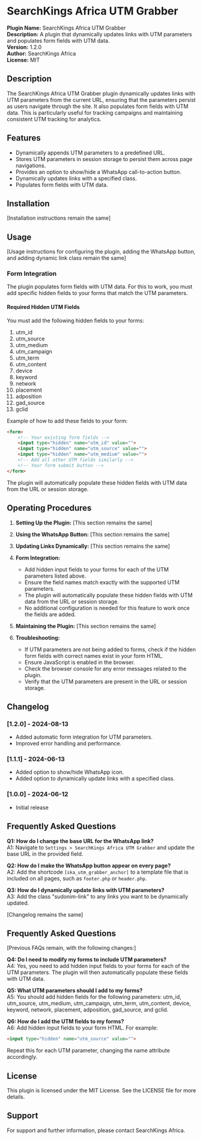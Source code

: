 # SearchKings Africa UTM Grabber

**Plugin Name:** SearchKings Africa UTM Grabber  
**Description:** A plugin that dynamically updates links with UTM parameters and populates form fields with UTM data.  
**Version:** 1.2.0  
**Author:** SearchKings Africa  
**License:** MIT  

## Description

The SearchKings Africa UTM Grabber plugin dynamically updates links with UTM parameters from the current URL, ensuring that the parameters persist as users navigate through the site. It also populates form fields with UTM data. This is particularly useful for tracking campaigns and maintaining consistent UTM tracking for analytics.

## Features

- Dynamically appends UTM parameters to a predefined URL.
- Stores UTM parameters in session storage to persist them across page navigations.
- Provides an option to show/hide a WhatsApp call-to-action button.
- Dynamically updates links with a specified class.
- Populates form fields with UTM data.

## Installation

[Installation instructions remain the same]

## Usage

[Usage instructions for configuring the plugin, adding the WhatsApp button, and adding dynamic link class remain the same]

### Form Integration

The plugin populates form fields with UTM data. For this to work, you must add specific hidden fields to your forms that match the UTM parameters.

#### Required Hidden UTM Fields

You must add the following hidden fields to your forms:

1. utm_id
2. utm_source
3. utm_medium
4. utm_campaign
5. utm_term
6. utm_content
7. device
8. keyword
9. network
10. placement
11. adposition
12. gad_source
13. gclid

Example of how to add these fields to your form:

```html
<form>
    <!-- Your existing form fields -->
    <input type="hidden" name="utm_id" value="">
    <input type="hidden" name="utm_source" value="">
    <input type="hidden" name="utm_medium" value="">
    <!-- Add all other UTM fields similarly -->
    <!-- Your form submit button -->
</form>
```

The plugin will automatically populate these hidden fields with UTM data from the URL or session storage.

## Operating Procedures

1. **Setting Up the Plugin:**
   [This section remains the same]

2. **Using the WhatsApp Button:**
   [This section remains the same]

3. **Updating Links Dynamically:**
   [This section remains the same]

4. **Form Integration:**
   - Add hidden input fields to your forms for each of the UTM parameters listed above.
   - Ensure the field names match exactly with the supported UTM parameters.
   - The plugin will automatically populate these hidden fields with UTM data from the URL or session storage.
   - No additional configuration is needed for this feature to work once the fields are added.

5. **Maintaining the Plugin:**
   [This section remains the same]

6. **Troubleshooting:**
   - If UTM parameters are not being added to forms, check if the hidden form fields with correct names exist in your form HTML.
   - Ensure JavaScript is enabled in the browser.
   - Check the browser console for any error messages related to the plugin.
   - Verify that the UTM parameters are present in the URL or session storage.

## Changelog

### [1.2.0] - 2024-08-13
- Added automatic form integration for UTM parameters.
- Improved error handling and performance.

### [1.1.1] - 2024-06-13
- Added option to show/hide WhatsApp icon.
- Added option to dynamically update links with a specified class.

### [1.0.0] - 2024-06-12
- Initial release

## Frequently Asked Questions

**Q1: How do I change the base URL for the WhatsApp link?**  
A1: Navigate to `Settings > SearchKings Africa UTM Grabber` and update the base URL in the provided field.

**Q2: How do I make the WhatsApp button appear on every page?**  
A2: Add the shortcode `[ska_utm_grabber_anchor]` to a template file that is included on all pages, such as `footer.php` or `header.php`.

**Q3: How do I dynamically update links with UTM parameters?**  
A3: Add the class "sudonim-link" to any links you want to be dynamically updated.

[Changelog remains the same]

## Frequently Asked Questions

[Previous FAQs remain, with the following changes:]

**Q4: Do I need to modify my forms to include UTM parameters?**  
A4: Yes, you need to add hidden input fields to your forms for each of the UTM parameters. The plugin will then automatically populate these fields with UTM data.

**Q5: What UTM parameters should I add to my forms?**  
A5: You should add hidden fields for the following parameters: utm_id, utm_source, utm_medium, utm_campaign, utm_term, utm_content, device, keyword, network, placement, adposition, gad_source, and gclid.

**Q6: How do I add the UTM fields to my forms?**  
A6: Add hidden input fields to your form HTML. For example:
```html
<input type="hidden" name="utm_source" value="">
```
Repeat this for each UTM parameter, changing the name attribute accordingly.

## License

This plugin is licensed under the MIT License. See the LICENSE file for more details.

## Support

For support and further information, please contact SearchKings Africa.
